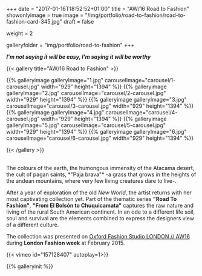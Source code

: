 +++
date = "2017-01-16T18:52:52+01:00"
title = "AW/16 Road to Fashion"
showonlyimage = true
image = "/img/portfolio/road-to-fashion/road-to-fashion-card-345.jpg"
draft = false

weight = 2

galleryfolder = "img/portfolio/road-to-fashion"
+++

***I'm not saying it will be easy, I'm saying it will be worthy***

<!--more-->


{{< gallery title="AW/16 Road to Fashion" >}}

  {{% galleryimage galleryImage="1.jpg" carouselImage="carousel/1-carousel.jpg" width="929" height="1394" %}}
  {{% galleryimage galleryImage="2.jpg" carouselImage="carousel/2-carousel.jpg" width="929" height="1394" %}}
  {{% galleryimage galleryImage="3.jpg" carouselImage="carousel/3-carousel.jpg" width="929" height="1394" %}}
  {{% galleryimage galleryImage="4.jpg" carouselImage="carousel/4-carousel.jpg" width="929" height="1394" %}}
  {{% galleryimage galleryImage="5.jpg" carouselImage="carousel/5-carousel.jpg" width="929" height="1394" %}}
  {{% galleryimage galleryImage="6.jpg" carouselImage="carousel/6-carousel.jpg" width="929" height="1394" %}}

{{< /gallery >}}

<br/>
The colours of the earth, the humongous immensity of the Atacama desert, the cult of pagan saints, *"Paja brava"*  -a grass that grows in the heights of the andean mountains, where very few living creatures dare to live-.

After a year of exploration of the old *New World*, the artist returns with her most captivating collection yet. Part of the thematic series **"Road To Fashion"**, **"From El Bolsón to Chuquicamata"** captures the raw nature and living of the rural South American continent. In an ode to a different life soil, soul and survival are the elements combined to express the designers view of a different culture.

The collection was presented on <a href="http://www.oxfordfashionstudio.com/previous-shows/london-aw16/">Oxford Fashion Studio LONDON // AW16</a> during **London Fashion week** at February 2015.

{{< vimeo id="157128407" autoplay=1>}}

{{% galleryinit %}}
